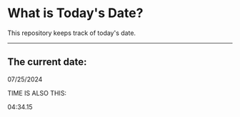 # What is Today's Date?
This repository keeps track of today's date.
* * *
 
## The current date:  
 07/25/2024 
  
  
 TIME IS ALSO THIS: 
  
 04:34.15 
  
  
